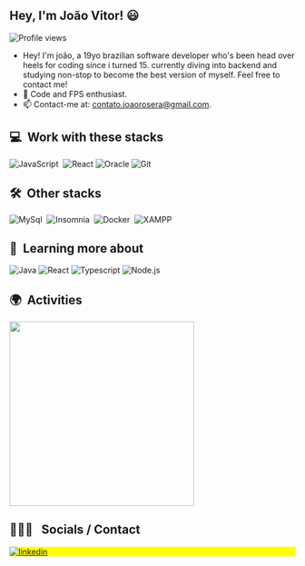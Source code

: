 ## Hey, I'm João Vitor! 😃

<p align="left"> <img src="https://komarev.com/ghpvc/?username=joaorosera&color=blue" alt="Profile views" /> </p>

- Hey! I'm joão, a 19yo brazilian software developer who's been head over heels for coding since i turned 15. currently diving into backend and studying non-stop to become the best version of myself. Feel free to contact me!
- 🌱 Code and FPS enthusiast.
- 📫 Contact-me at: contato.joaorosera@gmail.com.

  
## 💻 &nbsp;Work with these stacks

![JavaScript](https://img.shields.io/badge/-JavaScript-05122A?style=flat&logo=javascript)&nbsp;
![React](https://img.shields.io/badge/-React-05122A?style=flat&logo=react)
![Oracle](https://img.shields.io/badge/-OracleDB-05122A?style=flat&logo=OracleDB)
![Git](https://img.shields.io/badge/-Git-05122A?style=flat&logo=git)&nbsp;
<!-- ![Figma](https://img.shields.io/badge/-Figma-05122A?style=flat&logo=Figma)-->
<!-- ![Typescript](https://img.shields.io/badge/-Typescript-05122A?style=flat&logo=typescript) -->
<!-- ![Node.js](https://img.shields.io/badge/-Node.js-05122A?style=flat&logo=node.js) -->
<!-- ![PHP](https://img.shields.io/badge/-PHP-05122A?style=flat&logo=php) -->
<!-- ![Arduino](https://img.shields.io/badge/-Arduino-05122A?style=flat&logo=arduino) -->
<!-- ![Canva](https://img.shields.io/badge/-Canva-05122A?style=flat&logo=canva) -->

## 🛠 &nbsp;Other stacks

![MySql](https://img.shields.io/badge/-MySQL-05122A?style=flat&logo=mysql)&nbsp;
![Insomnia](https://img.shields.io/badge/-Insomnia-05122A?style=flat&logo=insomnia)&nbsp;
![Docker](https://img.shields.io/badge/-Docker-05122A?style=flat&logo=docker)&nbsp;
![XAMPP](https://img.shields.io/badge/-Xampp-05122A?style=flat&logo=xampp)

## 📔 &nbsp;Learning more about

![Java](https://img.shields.io/badge/-Java-05122A?style=flat&logo=java)
![React](https://img.shields.io/badge/-React-05122A?style=flat&logo=react)
![Typescript](https://img.shields.io/badge/-Typescript-05122A?style=flat&logo=typescript)
![Node.js](https://img.shields.io/badge/-Node.js-05122A?style=flat&logo=node.js)

## 🌍 &nbsp;Activities
<p align="left">
      <img width=325  src="https://github-readme-stats.vercel.app/api/top-langs/?username=joaorosera&hide=c%23,powershell,Mathematica,Ruby,Objective-C,Objective-C%2b%2b,Cuda&title_color=61dafb&text_color=ffffff&icon_color=61dafb&bg_color=20232a&langs_count=8&layout=compact&border_color=61dafb&hide_border=true" />
</p>

 ## 👩🏽‍💻 &nbsp; Socials / Contact

<p align="left" style="background:yellow">
  <a href="https://linkedin.com/in/joaovrosera" target="_blank">
    <img align="center" src="https://img.shields.io/badge/-joaovrosera-05122A?style=flat&logo=linkedin" alt="linkedin"/>
  </a>
</p>
